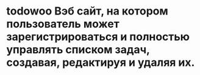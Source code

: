 # todowoo Вэб сайт, на котором пользователь может зарегистрироваться и полностью управлять списком задач, создавая, редактируя и удаляя их.

